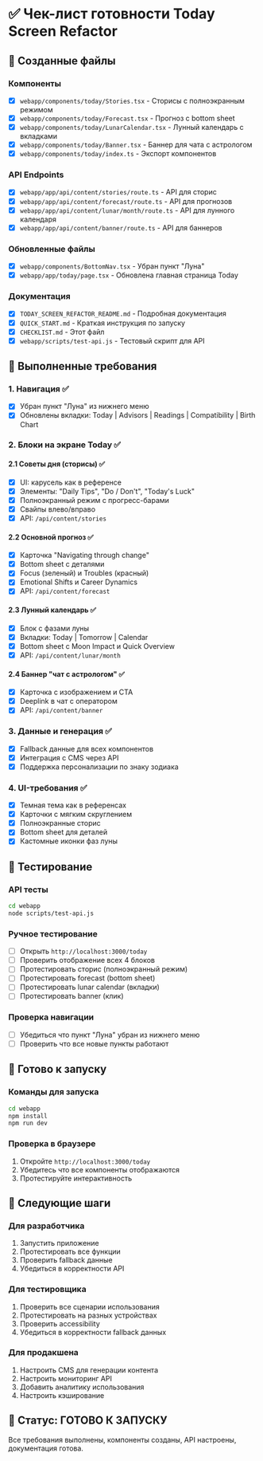 # ✅ Чек-лист готовности Today Screen Refactor

## 📁 Созданные файлы

### Компоненты
- [x] `webapp/components/today/Stories.tsx` - Сторисы с полноэкранным режимом
- [x] `webapp/components/today/Forecast.tsx` - Прогноз с bottom sheet
- [x] `webapp/components/today/LunarCalendar.tsx` - Лунный календарь с вкладками
- [x] `webapp/components/today/Banner.tsx` - Баннер для чата с астрологом
- [x] `webapp/components/today/index.ts` - Экспорт компонентов

### API Endpoints
- [x] `webapp/app/api/content/stories/route.ts` - API для сторис
- [x] `webapp/app/api/content/forecast/route.ts` - API для прогнозов
- [x] `webapp/app/api/content/lunar/month/route.ts` - API для лунного календаря
- [x] `webapp/app/api/content/banner/route.ts` - API для баннеров

### Обновленные файлы
- [x] `webapp/components/BottomNav.tsx` - Убран пункт "Луна"
- [x] `webapp/app/today/page.tsx` - Обновлена главная страница Today

### Документация
- [x] `TODAY_SCREEN_REFACTOR_README.md` - Подробная документация
- [x] `QUICK_START.md` - Краткая инструкция по запуску
- [x] `CHECKLIST.md` - Этот файл
- [x] `webapp/scripts/test-api.js` - Тестовый скрипт для API

## 🎯 Выполненные требования

### 1. Навигация ✅
- [x] Убран пункт "Луна" из нижнего меню
- [x] Обновлены вкладки: Today | Advisors | Readings | Compatibility | Birth Chart

### 2. Блоки на экране Today ✅

#### 2.1 Советы дня (сторисы) ✅
- [x] UI: карусель как в референсе
- [x] Элементы: "Daily Tips", "Do / Don't", "Today's Luck"
- [x] Полноэкранный режим с прогресс-барами
- [x] Свайпы влево/вправо
- [x] API: `/api/content/stories`

#### 2.2 Основной прогноз ✅
- [x] Карточка "Navigating through change"
- [x] Bottom sheet с деталями
- [x] Focus (зеленый) и Troubles (красный)
- [x] Emotional Shifts и Career Dynamics
- [x] API: `/api/content/forecast`

#### 2.3 Лунный календарь ✅
- [x] Блок с фазами луны
- [x] Вкладки: Today | Tomorrow | Calendar
- [x] Bottom sheet с Moon Impact и Quick Overview
- [x] API: `/api/content/lunar/month`

#### 2.4 Баннер "чат с астрологом" ✅
- [x] Карточка с изображением и CTA
- [x] Deeplink в чат с оператором
- [x] API: `/api/content/banner`

### 3. Данные и генерация ✅
- [x] Fallback данные для всех компонентов
- [x] Интеграция с CMS через API
- [x] Поддержка персонализации по знаку зодиака

### 4. UI-требования ✅
- [x] Темная тема как в референсах
- [x] Карточки с мягким скруглением
- [x] Полноэкранные сторис
- [x] Bottom sheet для деталей
- [x] Кастомные иконки фаз луны

## 🧪 Тестирование

### API тесты
```bash
cd webapp
node scripts/test-api.js
```

### Ручное тестирование
- [ ] Открыть `http://localhost:3000/today`
- [ ] Проверить отображение всех 4 блоков
- [ ] Протестировать сторис (полноэкранный режим)
- [ ] Протестировать forecast (bottom sheet)
- [ ] Протестировать lunar calendar (вкладки)
- [ ] Протестировать banner (клик)

### Проверка навигации
- [ ] Убедиться что пункт "Луна" убран из нижнего меню
- [ ] Проверить что все новые пункты работают

## 🚀 Готово к запуску

### Команды для запуска
```bash
cd webapp
npm install
npm run dev
```

### Проверка в браузере
1. Откройте `http://localhost:3000/today`
2. Убедитесь что все компоненты отображаются
3. Протестируйте интерактивность

## 📝 Следующие шаги

### Для разработчика
1. Запустить приложение
2. Протестировать все функции
3. Проверить fallback данные
4. Убедиться в корректности API

### Для тестировщика
1. Проверить все сценарии использования
2. Протестировать на разных устройствах
3. Проверить accessibility
4. Убедиться в корректности fallback данных

### Для продакшена
1. Настроить CMS для генерации контента
2. Настроить мониторинг API
3. Добавить аналитику использования
4. Настроить кэширование

## 🎉 Статус: ГОТОВО К ЗАПУСКУ

Все требования выполнены, компоненты созданы, API настроены, документация готова.





